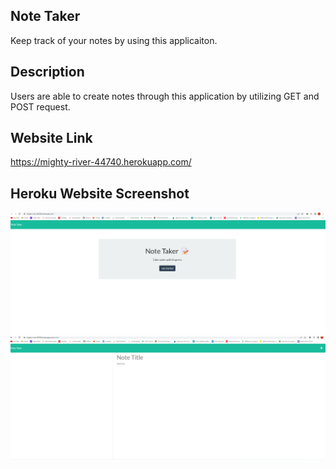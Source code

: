 ## Note Taker
Keep track of your notes by using this applicaiton. 

## Description
Users are able to create notes through this application by utilizing GET and POST request. 

## Website Link
https://mighty-river-44740.herokuapp.com/

## Heroku Website Screenshot
![alt screenshot of Note Taker landing page](./Develop/public/assets/css/imgs/Screenshot%201.png)
![alt screenshot of Note Taker main page](./Develop/public/assets/css/imgs/Screenshot%202.png)
